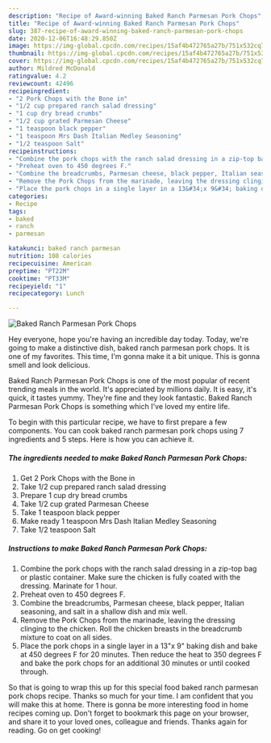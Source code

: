 ```yaml
---
description: "Recipe of Award-winning Baked Ranch Parmesan Pork Chops"
title: "Recipe of Award-winning Baked Ranch Parmesan Pork Chops"
slug: 387-recipe-of-award-winning-baked-ranch-parmesan-pork-chops
date: 2020-12-06T16:48:29.850Z
image: https://img-global.cpcdn.com/recipes/15af4b472765a27b/751x532cq70/baked-ranch-parmesan-pork-chops-recipe-main-photo.jpg
thumbnail: https://img-global.cpcdn.com/recipes/15af4b472765a27b/751x532cq70/baked-ranch-parmesan-pork-chops-recipe-main-photo.jpg
cover: https://img-global.cpcdn.com/recipes/15af4b472765a27b/751x532cq70/baked-ranch-parmesan-pork-chops-recipe-main-photo.jpg
author: Mildred McDonald
ratingvalue: 4.2
reviewcount: 42496
recipeingredient:
- "2 Pork Chops with the Bone in"
- "1/2 cup prepared ranch salad dressing"
- "1 cup dry bread crumbs"
- "1/2 cup grated Parmesan Cheese"
- "1 teaspoon black pepper"
- "1 teaspoon Mrs Dash Italian Medley Seasoning"
- "1/2 teaspoon Salt"
recipeinstructions:
- "Combine the pork chops with the ranch salad dressing in a zip-top bag or plastic container. Make sure the chicken is fully coated with the dressing. Marinate for 1 hour."
- "Preheat oven to 450 degrees F."
- "Combine the breadcrumbs, Parmesan cheese, black pepper, Italian seasoning, and salt in a shallow dish and mix well."
- "Remove the Pork Chops from the marinade, leaving the dressing clinging to the chicken. Roll the chicken breasts in the breadcrumb mixture to coat on all sides."
- "Place the pork chops in a single layer in a 13&#34;x 9&#34; baking dish and bake at 450 degrees F for 20 minutes. Then reduce the heat to 350 degrees F and bake the pork chops for an additional 30 minutes or until cooked through."
categories:
- Recipe
tags:
- baked
- ranch
- parmesan

katakunci: baked ranch parmesan 
nutrition: 108 calories
recipecuisine: American
preptime: "PT22M"
cooktime: "PT33M"
recipeyield: "1"
recipecategory: Lunch

---
```



![Baked Ranch Parmesan Pork Chops](https://img-global.cpcdn.com/recipes/15af4b472765a27b/751x532cq70/baked-ranch-parmesan-pork-chops-recipe-main-photo.jpg)

Hey everyone, hope you're having an incredible day today. Today, we're going to make a distinctive dish, baked ranch parmesan pork chops. It is one of my favorites. This time, I'm gonna make it a bit unique. This is gonna smell and look delicious.



Baked Ranch Parmesan Pork Chops is one of the most popular of recent trending meals in the world. It's appreciated by millions daily. It is easy, it's quick, it tastes yummy. They're fine and they look fantastic. Baked Ranch Parmesan Pork Chops is something which I've loved my entire life.


To begin with this particular recipe, we have to first prepare a few components. You can cook baked ranch parmesan pork chops using 7 ingredients and 5 steps. Here is how you can achieve it.

<!--inarticleads1-->

##### The ingredients needed to make Baked Ranch Parmesan Pork Chops:

1. Get 2 Pork Chops with the Bone in
1. Take 1/2 cup prepared ranch salad dressing
1. Prepare 1 cup dry bread crumbs
1. Take 1/2 cup grated Parmesan Cheese
1. Take 1 teaspoon black pepper
1. Make ready 1 teaspoon Mrs Dash Italian Medley Seasoning
1. Take 1/2 teaspoon Salt




<!--inarticleads2-->

##### Instructions to make Baked Ranch Parmesan Pork Chops:

1. Combine the pork chops with the ranch salad dressing in a zip-top bag or plastic container. Make sure the chicken is fully coated with the dressing. Marinate for 1 hour.
1. Preheat oven to 450 degrees F.
1. Combine the breadcrumbs, Parmesan cheese, black pepper, Italian seasoning, and salt in a shallow dish and mix well.
1. Remove the Pork Chops from the marinade, leaving the dressing clinging to the chicken. Roll the chicken breasts in the breadcrumb mixture to coat on all sides.
1. Place the pork chops in a single layer in a 13&#34;x 9&#34; baking dish and bake at 450 degrees F for 20 minutes. Then reduce the heat to 350 degrees F and bake the pork chops for an additional 30 minutes or until cooked through.




So that is going to wrap this up for this special food baked ranch parmesan pork chops recipe. Thanks so much for your time. I am confident that you will make this at home. There is gonna be more interesting food in home recipes coming up. Don't forget to bookmark this page on your browser, and share it to your loved ones, colleague and friends. Thanks again for reading. Go on get cooking!
